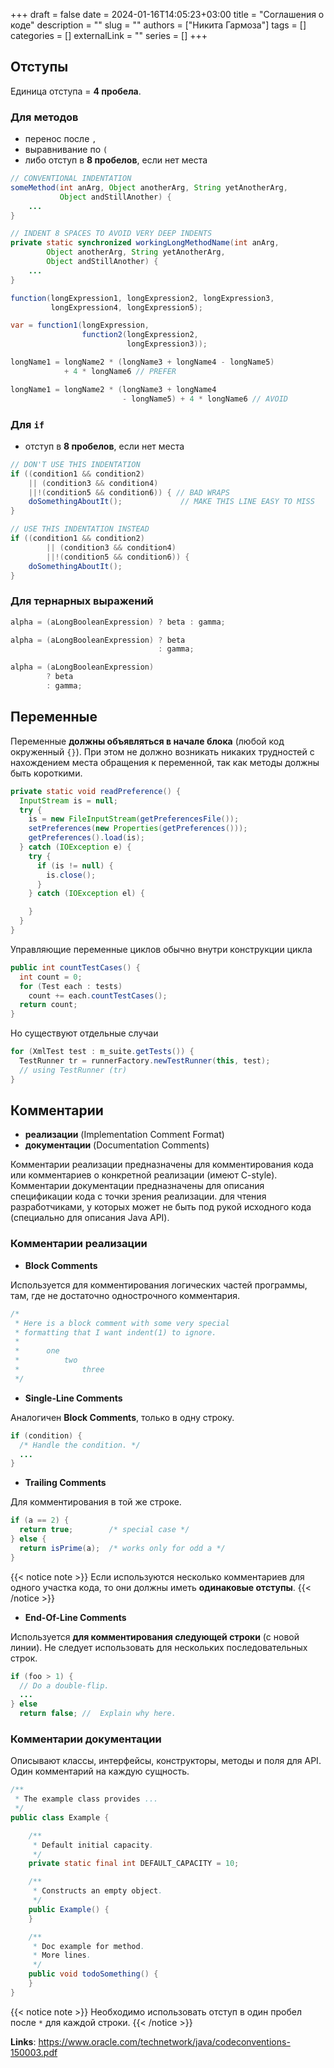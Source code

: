 +++ 
draft = false
date = 2024-01-16T14:05:23+03:00
title = "Соглашения о коде"
description = ""
slug = ""
authors = ["Никита Гармоза"]
tags = []
categories = []
externalLink = ""
series = []
+++

## Отступы

Единица отступа = **4 пробела**.

### Для методов

- перенос после `,`
- выравнивание по `(`
- либо отступ в **8 пробелов**, если нет места

```java
// CONVENTIONAL INDENTATION
someMethod(int anArg, Object anotherArg, String yetAnotherArg,
           Object andStillAnother) {
    ...
}

// INDENT 8 SPACES TO AVOID VERY DEEP INDENTS
private static synchronized workingLongMethodName(int anArg,
        Object anotherArg, String yetAnotherArg,
        Object andStillAnother) {
    ...
}
```

```java
function(longExpression1, longExpression2, longExpression3,
         longExpression4, longExpression5);

var = function1(longExpression,
                function2(longExpression2,
                          longExpression3));

longName1 = longName2 * (longName3 + longName4 - longName5)
            + 4 * longName6 // PREFER

longName1 = longName2 * (longName3 + longName4
                         - longName5) + 4 * longName6 // AVOID
```

### Для `if`

- отступ в **8 пробелов**, если нет места

```java
// DON'T USE THIS INDENTATION
if ((condition1 && condition2)
    || (condition3 && condition4)
    ||!(condition5 && condition6)) { // BAD WRAPS
    doSomethingAboutIt();             // MAKE THIS LINE EASY TO MISS
}

// USE THIS INDENTATION INSTEAD
if ((condition1 && condition2)
        || (condition3 && condition4)
        ||!(condition5 && condition6)) {
    doSomethingAboutIt();
}
```

### Для тернарных выражений

```java
alpha = (aLongBooleanExpression) ? beta : gamma;

alpha = (aLongBooleanExpression) ? beta
                                 : gamma;

alpha = (aLongBooleanExpression)
        ? beta
        : gamma;
```

## Переменные

Переменные **должны объявляться в начале блока** (любой код окруженный `{}`).
При этом не должно возникать никаких трудностей с нахождением места обращения к переменной,
так как методы должны быть короткими.

```java
private static void readPreference() {
  InputStream is = null;
  try {
    is = new FileInputStream(getPreferencesFile());
    setPreferences(new Properties(getPreferences()));
    getPreferences().load(is);
  } catch (IOException e) {
    try {
      if (is != null) {
        is.close();
      }
    } catch (IOException el) {

    }
  }
}
```

Управляющие переменные циклов обычно внутри конструкции цикла

```java
public int countTestCases() {
  int count = 0;
  for (Test each : tests)
    count += each.countTestCases();
  return count;
}
```

Но существуют отдельные случаи

```java
for (XmlTest test : m_suite.getTests()) {
  TestRunner tr = runnerFactory.newTestRunner(this, test);
  // using TestRunner (tr)
}
```

## Комментарии

- **реализации** (Implementation Comment Format)
- **документации** (Documentation Comments)

Комментарии реализации предназначены для комментирования кода или комментариев о конкретной реализации (имеют C-style). Комментарии документации предназначены для описания спецификации кода с точки зрения реализации. для чтения разработчиками, у которых может не быть под рукой исходного кода (специально для описания Java API).

### Комментарии реализации

- **Block Comments**

Используется для комментирования логических частей программы, там, где не достаточно однострочного комментария.

```java
/*
 * Here is a block comment with some very special
 * formatting that I want indent(1) to ignore.
 *
 *      one
 *          two
 *              three
 */
```

- **Single-Line Comments**

Аналогичен **Block Comments**, только в одну строку.

```java
if (condition) {
  /* Handle the condition. */
  ...
}
```

- **Trailing Comments**

Для комментирования в той же строке.

```java
if (a == 2) {
  return true;        /* special case */
} else {
  return isPrime(a);  /* works only for odd a */
}
```

{{< notice note >}}
Если используются несколько комментариев для одного участка кода, то они должны иметь **одинаковые отступы**.
{{< /notice >}}

- **End-Of-Line Comments**

Используется **для комментирования следующей строки** (с новой линии). Не следует использовать для нескольких
последовательных строк.

```java
if (foo > 1) {
  // Do a double-flip.
  ...
} else
  return false; //  Explain why here.
```

### Комментарии документации

Описывают классы, интерфейсы, конструкторы, методы и поля для API. Один комментарий на каждую сущность.

```java
/**
 * The example class provides ...
 */
public class Example {

    /**
     * Default initial capacity.
     */
    private static final int DEFAULT_CAPACITY = 10;

    /**
     * Constructs an empty object.
     */
    public Example() {
    }

    /**
     * Doc example for method.
     * More lines.
     */
    public void todoSomething() {
    }
}
```

{{< notice note >}}
Необходимо использовать отступ в один пробел после `*` для каждой строки.
{{< /notice >}}

**Links**: https://www.oracle.com/technetwork/java/codeconventions-150003.pdf
